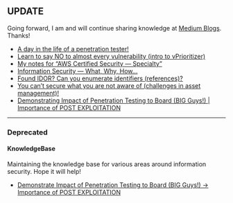 ## UPDATE
Going forward, I am and will continue sharing knowledge at [Medium Blogs](https://medium.com/@rana.miet). Thanks!
 - [A day in the life of a penetration tester!](https://medium.com/@rana.miet/a-day-in-the-life-of-a-penetration-tester-7444784a795c)
 - [Learn to say NO to almost every vulnerability (intro to vPrioritizer)
](https://medium.com/@rana.miet/learn-to-say-no-to-almost-every-vulnerability-intro-to-vprioritizer-9b2aa15369a1)
 - [My notes for “AWS Certified Security — Specialty”](https://medium.com/@rana.miet/my-notes-for-aws-certified-security-specialty-e3fcafbfd924)
 - [Information Security — What, Why, How…](https://medium.com/@rana.miet/information-security-what-why-how-462a1ae8fa61)
 - [Found IDOR? Can you enumerate identifiers (references)?](https://medium.com/@rana.miet/found-idor-can-you-enumerate-identifiers-references-4820a2ec104d)
 - [You can’t secure what you are not aware of (challenges in asset management)!](https://medium.com/@rana.miet/you-cant-secure-what-you-are-not-aware-of-challenges-in-asset-management-b4583c59172e)
 - [Demonstrating Impact of Penetration Testing to Board (BIG Guys!) | Importance of POST EXPLOITATION](https://medium.com/@rana.miet/demonstrating-impact-of-penetration-testing-to-board-big-guys-importance-of-post-exploitation-3c846c682567)

-------------------------------
### Deprecated
#### KnowledgeBase
Maintaining the knowledge base for various areas around information security. Hope it will help!

 - [Demonstrate Impact of Penetration Testing to Board (BIG Guys!) -> Importance of POST EXPLOITATION](https://github.com/varchashva/KnowledgeBase/blob/master/PostExploitation.md)
